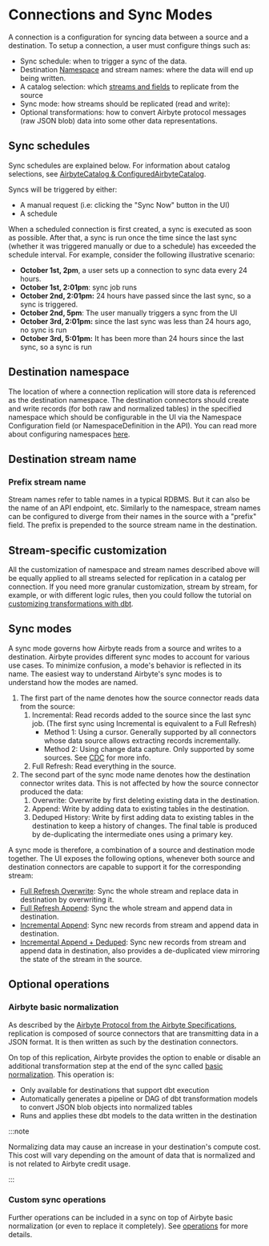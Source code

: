 # Connections and Sync Modes

A connection is a configuration for syncing data between a source and a destination. To setup a connection, a user must configure things such as:

- Sync schedule: when to trigger a sync of the data.
- Destination [Namespace](../namespaces.md) and stream names: where the data will end up being written.
- A catalog selection: which [streams and fields](../airbyte-protocol.md#catalog) to replicate from the source
- Sync mode: how streams should be replicated \(read and write\):
- Optional transformations: how to convert Airbyte protocol messages \(raw JSON blob\) data into some other data representations.

## Sync schedules

Sync schedules are explained below. For information about catalog selections, see [AirbyteCatalog & ConfiguredAirbyteCatalog](../airbyte-protocol.md#catalog).

Syncs will be triggered by either:

- A manual request \(i.e: clicking the "Sync Now" button in the UI\)
- A schedule

When a scheduled connection is first created, a sync is executed as soon as possible. After that, a sync is run once the time since the last sync \(whether it was triggered manually or due to a schedule\) has exceeded the schedule interval. For example, consider the following illustrative scenario:

- **October 1st, 2pm**, a user sets up a connection to sync data every 24 hours.
- **October 1st, 2:01pm**: sync job runs
- **October 2nd, 2:01pm:** 24 hours have passed since the last sync, so a sync is triggered.
- **October 2nd, 5pm**: The user manually triggers a sync from the UI
- **October 3rd, 2:01pm:** since the last sync was less than 24 hours ago, no sync is run
- **October 3rd, 5:01pm:** It has been more than 24 hours since the last sync, so a sync is run

## Destination namespace

The location of where a connection replication will store data is referenced as the destination namespace. The destination connectors should create and write records \(for both raw and normalized tables\) in the specified namespace which should be configurable in the UI via the Namespace Configuration field \(or NamespaceDefinition in the API\). You can read more about configuring namespaces [here](../namespaces.md).

## Destination stream name

### Prefix stream name

Stream names refer to table names in a typical RDBMS. But it can also be the name of an API endpoint, etc. Similarly to the namespace, stream names can be configured to diverge from their names in the source with a "prefix" field. The prefix is prepended to the source stream name in the destination.

## Stream-specific customization

All the customization of namespace and stream names described above will be equally applied to all streams selected for replication in a catalog per connection. If you need more granular customization, stream by stream, for example, or with different logic rules, then you could follow the tutorial on [customizing transformations with dbt](../../operator-guides/transformation-and-normalization/transformations-with-dbt.md).

## Sync modes

A sync mode governs how Airbyte reads from a source and writes to a destination. Airbyte provides different sync modes to account for various use cases. To minimize confusion, a mode's behavior is reflected in its name. The easiest way to understand Airbyte's sync modes is to understand how the modes are named.

1. The first part of the name denotes how the source connector reads data from the source:
   1. Incremental: Read records added to the source since the last sync job. \(The first sync using Incremental is equivalent to a Full Refresh\)
      - Method 1: Using a cursor. Generally supported by all connectors whose data source allows extracting records incrementally.
      - Method 2: Using change data capture. Only supported by some sources. See [CDC](../cdc.md) for more info.
   2. Full Refresh: Read everything in the source.
2. The second part of the sync mode name denotes how the destination connector writes data. This is not affected by how the source connector produced the data:
   1. Overwrite: Overwrite by first deleting existing data in the destination.
   2. Append: Write by adding data to existing tables in the destination.
   3. Deduped History: Write by first adding data to existing tables in the destination to keep a history of changes. The final table is produced by de-duplicating the intermediate ones using a primary key.

A sync mode is therefore, a combination of a source and destination mode together. The UI exposes the following options, whenever both source and destination connectors are capable to support it for the corresponding stream:

- [Full Refresh Overwrite](full-refresh-overwrite.md): Sync the whole stream and replace data in destination by overwriting it.
- [Full Refresh Append](full-refresh-append.md): Sync the whole stream and append data in destination.
- [Incremental Append](incremental-append.md): Sync new records from stream and append data in destination.
- [Incremental Append + Deduped](incremental-append-deduped.md): Sync new records from stream and append data in destination, also provides a de-duplicated view mirroring the state of the stream in the source.

## Optional operations

### Airbyte basic normalization

As described by the [Airbyte Protocol from the Airbyte Specifications](../airbyte-protocol.md), replication is composed of source connectors that are transmitting data in a JSON format. It is then written as such by the destination connectors.

On top of this replication, Airbyte provides the option to enable or disable an additional transformation step at the end of the sync called [basic normalization](../basic-normalization.md). This operation is:

- Only available for destinations that support dbt execution
- Automatically generates a pipeline or DAG of dbt transformation models to convert JSON blob objects into normalized tables
- Runs and applies these dbt models to the data written in the destination

:::note

Normalizing data may cause an increase in your destination's compute cost. This cost will vary depending on the amount of data that is normalized and is not related to Airbyte credit usage.

:::

### Custom sync operations

Further operations can be included in a sync on top of Airbyte basic normalization \(or even to replace it completely\). See [operations](../operations.md) for more details.
